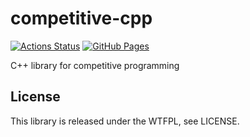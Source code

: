 # competitive-cpp

[![Actions Status](https://github.com/beet-aizu/library/workflows/verify/badge.svg)](https://github.com/beet-aizu/library/actions)
[![GitHub Pages](https://img.shields.io/static/v1?label=GitHub+Pages&message=+&color=brightgreen&logo=github)](https://fiore57.github.io/competitive-cpp/)

C++ library for competitive programming

## License

This library is released under the WTFPL, see LICENSE.
